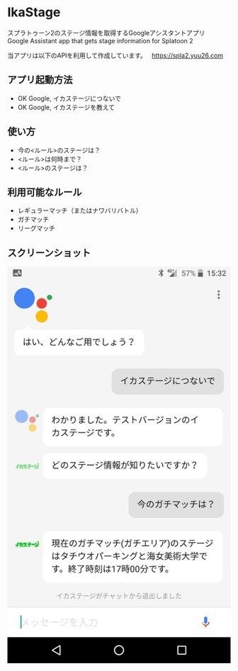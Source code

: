 # IkaStage
スプラトゥーン2のステージ情報を取得するGoogleアシスタントアプリ  
Google Assistant app that gets stage information for Splatoon 2  

当アプリは以下のAPIを利用して作成しています。  
https://spla2.yuu26.com

## アプリ起動方法
* OK Google, イカステージにつないで
* OK Google, イカステージを教えて

## 使い方
* 今の<ルール>のステージは？
* <ルール>は何時まで？
* <ルール>のステージは？

## 利用可能なルール
* レギュラーマッチ（またはナワバリバトル）
* ガチマッチ
* リーグマッチ

## スクリーンショット
![screenshot](screenshot.png)
